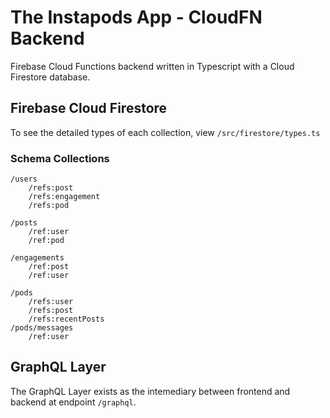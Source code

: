 # The Instapods App - CloudFN Backend

Firebase Cloud Functions backend written in Typescript with a Cloud Firestore database.

## Firebase Cloud Firestore
To see the detailed types of each collection, view `/src/firestore/types.ts`
### Schema Collections
```
/users
    /refs:post
    /refs:engagement
    /refs:pod

/posts
    /ref:user
    /ref:pod

/engagements
    /ref:post
    /ref:user

/pods
    /refs:user
    /refs:post
    /refs:recentPosts
/pods/messages
    /ref:user
```

## GraphQL Layer
The GraphQL Layer exists as the intemediary between frontend and backend at endpoint `/graphql`.